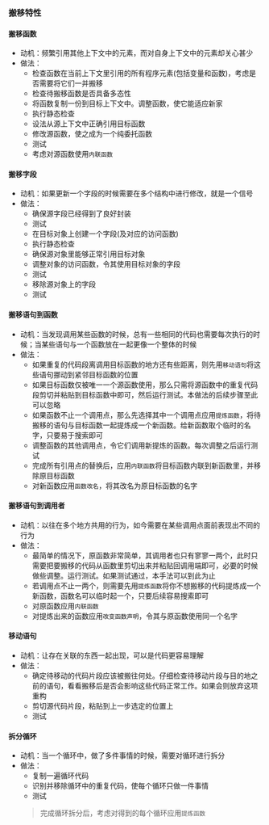 ### 搬移特性



#### 搬移函数

- 动机：频繁引用其他上下文中的元素，而对自身上下文中的元素却关心甚少
- 做法：
  - 检查函数在当前上下文里引用的所有程序元素(包括变量和函数)，考虑是否需要将它们一并搬移
  - 检查待搬移函数是否具备多态性
  - 将函数复制一份到目标上下文中。调整函数，使它能适应新家
  - 执行静态检查
  - 设法从源上下文中正确引用目标函数
  - 修改源函数，使之成为一个纯委托函数
  - 测试
  - 考虑对源函数使用`内联函数`


#### 搬移字段

- 动机：如果更新一个字段的时候需要在多个结构中进行修改，就是一个信号
- 做法： 
  - 确保源字段已经得到了良好封装
  - 测试
  - 在目标对象上创建一个字段(及对应的访问函数)
  - 执行静态检查
  - 确保源对象里能够正常引用目标对象
  - 调整对象的访问函数，令其使用目标对象的字段
  - 测试
  - 移除源对象上的字段
  - 测试


#### 搬移语句到函数

- 动机：当发现调用某些函数的时候，总有一些相同的代码也需要每次执行的时候；当某些语句与一个函数放在一起更像一个整体的时候
- 做法：
  - 如果重复的代码段离调用目标函数的地方还有些距离，则先用`移动语句`将这些语句挪动到紧邻目标函数的位置
  - 如果目标函数仅被唯一一个源函数使用，那么只需将源函数中的重复代码段剪切并粘贴到目标函数中即可，然后运行测试。本做法的后续步骤至此可以忽略
  - 如果函数不止一个调用点，那么先选择其中一个调用点应用`提炼函数`，将待搬移的语句与目标函数一起提炼成一个新函数。给新函数取个临时的名字，只要易于搜索即可
  - 调整函数的其他调用点，令它们调用新提炼的函数。每次调整之后运行测试
  - 完成所有引用点的替换后，应用`内联函数`将目标函数内联到新函数里，并移除原目标函数
  - 对新函数应用`函数改名`，将其改名为原目标函数的名字


#### 搬移语句到调用者

- 动机：以往在多个地方共用的行为，如今需要在某些调用点面前表现出不同的行为
- 做法：
  - 最简单的情况下，原函数非常简单，其调用者也只有寥寥一两个，此时只需要把要搬移的代码从函数里剪切出来并粘贴回调用端即可，必要的时候做些调整。运行测试。如果测试通过，本手法可以到此为止
  - 若调用点不止一两个，则需要先用`提炼函数`将你不想搬移的代码提炼成一个新函数，函数名可以临时起一个，只要后续容易搜索即可
  - 对原函数应用`内联函数`
  - 对提炼出来的函数应用`改变函数声明`，令其与原函数使用同一个名字


#### 移动语句

- 动机：让存在关联的东西一起出现，可以是代码更容易理解
- 做法：
  - 确定待移动的代码片段应该被搬往何处。仔细检查待移动片段与目的地之前的语句，看看搬移后是否会影响这些代码正常工作。如果会则放弃这项重构
  - 剪切源代码片段，粘贴到上一步选定的位置上
  - 测试


#### 拆分循环

- 动机：当一个循环中，做了多件事情的时候，需要对循环进行拆分
- 做法：
  - 复制一遍循环代码
  - 识别并移除循环中的重复代码，使每个循环只做一件事情
  - 测试
  > 完成循环拆分后，考虑对得到的每个循环应用`提炼函数`